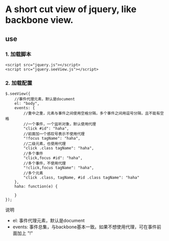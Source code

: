 # A short cut view of jquery, like backbone view.

## use

### 1. 加载脚本
```
<script src="jquery.js"></script>
<script src="jquery.seeView.js"></script>
```
### 2. 加载配置
```
$.seeView({
    //事件代理元素，默认是document
    el: "body",
    events: {
        //重中之重，元素与事件之间使用空格分隔，多个事件之间用逗号分隔，且不能有空格
        //一个事件，一个监听对象，默认使用代理
        "click #id": "haha",
        //前面加一个感叹号表示不使用代理
        "!focus tagName": "haha",
        //二级元素，也使用代理
        "click .class tagName": "haha",
        //多个事件
        "click,focus #id": "haha",
        //多个事件，不使用代理
        "!click,focus tagName": "haha",
        //多个元素
        "click .class, tagName, #id .class tagName": "haha"
    },
    haha: function(e) {

    }
});
```

说明

* el: 事件代理元素，默认是document
* events: 事件总集，与backbone基本一致。如果不想使用代理，可在事件前面加上 "!"
